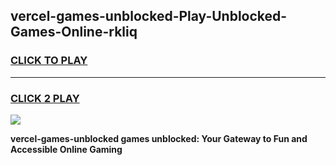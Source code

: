 
## vercel-games-unblocked-Play-Unblocked-Games-Online-rkliq
<h3>
<a href="https://premium76.site?title=vercel-games-unblocked&ref=25A">CLICK TO PLAY</a></h3>
<hr>

<h3>
<a href="https://premium76.site?title=vercel-games-unblocked&ref=25A">CLICK 2 PLAY</a>
  
</h3>

<a href="https://premium76.site?title=vercel-games-unblocked&ref=25A"><img src="https://clearcache.store/games.png"></a>


**vercel-games-unblocked games unblocked: Your Gateway to Fun and Accessible Online Gaming**
